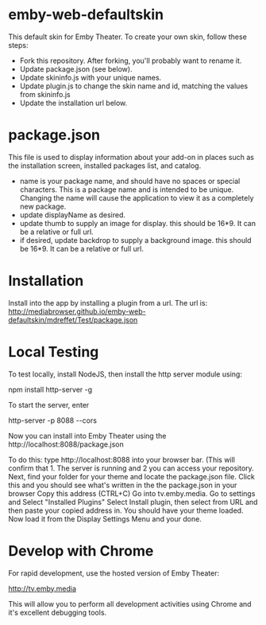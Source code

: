# emby-web-defaultskin

This default skin for Emby Theater. To create your own skin, follow these steps:

* Fork this repository. After forking, you'll probably want to rename it.
* Update package.json (see below). 
* Update skininfo.js with your unique names.
* Update plugin.js to change the skin name and id, matching the values from skininfo.js
* Update the installation url below.

# package.json

This file is used to display information about your add-on in places such as the installation screen, installed packages list, and catalog.

* name is your package name, and should have no spaces or special characters. This is a package name and is intended to be unique. Changing the name will cause the application to view it as a completely new package.
* update displayName as desired.
* update thumb to supply an image for display. this should be 16*9. It can be a relative or full url.
* if desired, update backdrop to supply a background image. this should be 16*9. It can be a relative or full url.

# Installation

Install into the app by installing a plugin from a url. The url is: http://mediabrowser.github.io/emby-web-defaultskin/mdreffet/Test/package.json

# Local Testing

To test locally, install NodeJS, then install the http server module using:

npm install http-server -g

To start the server, enter

http-server -p 8088 --cors

Now you can install into Emby Theater using the http://localhost:8088/package.json

To do this: type http://localhost:8088 into your browser bar. (This will confirm that 1. The server is running and 2 you can access your repository.
Next, find your folder for your theme and locate the package.json file.
Click this and you should see what's written in the the package.json in your browser
Copy this address (CTRL+C)
Go into tv.emby.media. Go to settings and Select "Installed Plugins"
Select Install plugin, then select from URL and then paste your copied address in.
You should have your theme loaded.
Now load it from the Display Settings Menu and your done.


# Develop with Chrome

For rapid development, use the hosted version of Emby Theater:

http://tv.emby.media

This will allow you to perform all development activities using Chrome and it's excellent debugging tools.

